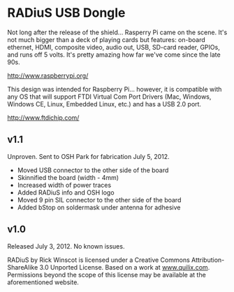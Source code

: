 RADiuS USB Dongle 
===

Not long after the release of the shield... Rasperry Pi came on the scene. It's not much bigger than a deck of playing cards but features: on-board ethernet, HDMI, composite video, audio out, USB, SD-card reader, GPIOs, and runs off 5 volts. It's pretty amazing how far we've come since the late 90s.

http://www.raspberrypi.org/

This design was intended for Raspberry Pi... however, it is compatible with any OS that will support FTDI Virtual Com Port Drivers (Mac, Windows, Windows CE, Linux, Embedded Linux, etc.) and has a USB 2.0 port.

http://www.ftdichip.com/


v1.1
---
Unproven. Sent to OSH Park for fabrication July 5, 2012.

 * Moved USB connector to the other side of the board
 * Skinnified the board (width - 4mm)
 * Increased width of power traces 
 * Added RADiuS info and OSH logo
 * Moved 9 pin SIL connector to the other side of the board
 * Added bStop on soldermask under antenna for adhesive

v1.0
---
Released July 3, 2012. No known issues.



RADiuS by Rick Winscot is licensed under a Creative Commons Attribution-ShareAlike 3.0 Unported License. Based on a work at www.quilix.com. Permissions beyond the scope of this license may be available at the aforementioned website.